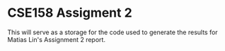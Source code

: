 # CSE158 Assigment 2
This will serve as a storage for the code used to generate the results for Matias Lin's Assignment 2 report.
